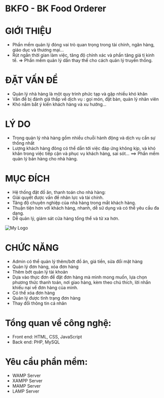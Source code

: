 # BKFO - BK Food Orderer
# GIỚI THIỆU
- Phần mềm quản lý đóng vai trò
quan trọng trong tài chính, ngân
hàng, giáo dục và thương mại…
- Rút ngắn thời gian làm việc, tăng
độ chính xác và phần tăng giá tị
kinh tế.
=> Phần mềm quản lý dần thay
thế cho cách quản lý truyền thống.
# ĐẶT VẤN ĐỀ
- Quản lý nhà hàng là một quy
trình phức tạp và gặp nhiều khó
khăn
- Vấn đề bị đánh giá thấp về dịch
vụ : gọi món, đặt bàn, quản lý
nhân viên
- Khó nắm bắt ý kiến khách hàng
và xu hướng…
# LÝ DO
- Trong quản lý nhà hàng gồm
nhiều chuỗi hành động và dịch vụ
cần sự thống nhất
- Lượng khách hàng đông có thể
dẫn tới việc đáp ứng không kịp,
và khó khăn trong việc tiếp cận và
phục vụ khách hàng, sai sót…
==> Phần mềm quản lý bán hàng
cho nhà hàng.

# MỤC ĐÍCH
- Hệ thống đặt đồ ăn, thanh toán cho nhà hàng:
- Giải quyết được vấn đề nhân lực và tài chính.
- Tăng độ chuyên nghiệp của nhà hàng trong mắt khách hàng.
- Thuận tiện hơn với khách hàng, nhanh, dễ sử dụng và có thể yêu cầu đa
dạng.
- Dễ quản lý, giám sát cửa hàng tổng thể và từ xa hơn.

<img src="<?php echo get_stylesheet_directory_uri()?>/images/61517859_1698368733599060_6041314970082213888_n.png" alt="My Logo">

# CHỨC NĂNG
- Admin có thể quản lý  thêm/bớt đồ ăn, giá tiền, sửa đổi mặt hàng
- Quản lý đơn hàng, xóa đơn hàng
- Thêm bớt quản lý tài khoản
- Dựa vào thực đơn để đặt đơn hàng mà mình mong muốn, lựa chọn phương thức thanh toán, nơi giao hàng, kèm theo chú thích, lời nhắn khiếu nại về đơn hàng của mình.
- Có thể xóa đơn hàng 
- Quản lý được tình trạng đơn hàng
- Thay đổi thông tin cá nhân 
# Tổng quan về công nghệ:
- Front end: HTML, CSS, JavaScript
- Back end: PHP, MySQL
# Yêu cầu phần mềm:
- WAMP Server
- XAMPP Server
- MAMP Server
- LAMP Server
